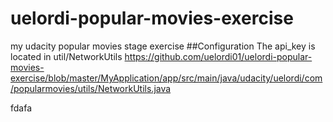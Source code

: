 # uelordi-popular-movies-exercise
my udacity popular movies stage exercise
##Configuration
The api_key is located in util/NetworkUtils
https://github.com/uelordi01/uelordi-popular-movies-exercise/blob/master/MyApplication/app/src/main/java/udacity/uelordi/com/popularmovies/utils/NetworkUtils.java

fdafa
